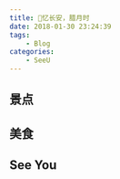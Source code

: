 ```yaml
---
title: 📄忆长安，腊月时
date: 2018-01-30 23:24:39
tags: 
    - Blog
categories: 
    - SeeU
---
```


## 景点

## 美食

## See You



